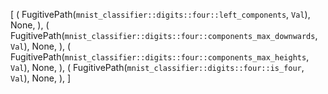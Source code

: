 [
    (
        FugitivePath(`mnist_classifier::digits::four::left_components`, `Val`),
        None,
    ),
    (
        FugitivePath(`mnist_classifier::digits::four::components_max_downwards`, `Val`),
        None,
    ),
    (
        FugitivePath(`mnist_classifier::digits::four::components_max_heights`, `Val`),
        None,
    ),
    (
        FugitivePath(`mnist_classifier::digits::four::is_four`, `Val`),
        None,
    ),
]